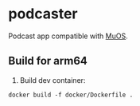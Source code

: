 # podcaster

Podcast app compatible with [MuOS](https://muos.dev/).

## Build for arm64

1. Build dev container:
```
docker build -f docker/Dockerfile .
```